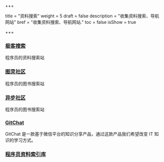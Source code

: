 +++

title = "资料搜索"
weight = 5
draft = false
description = "收集资料搜索、导航网站"
bref = "收集资料搜索、导航网站."
toc = false
isShow = true

+++

### <font color=#3998e2>[极客搜索](https://s.geekbang.org/)</font>
程序员的资料搜索站

### <font color=#3998e2>[图灵社区](http://www.ituring.com.cn/)</font>
程序员的图书搜索站

### <font color=#3998e2>[异步社区](http://www.epubit.com.cn/)</font>
程序员的图书搜索站

### <font color=#3998e2>[GitChat](http://gitbook.cn/)</font>
GitChat 是一款基于微信平台的知识分享产品，通过这款产品我们希望改变 IT 知识的学习方式。

### <font color=#3998e2>[程序员资料索引库](https://thonatos.gitbooks.io/be-a-professional-programmer/?q=)</font>

